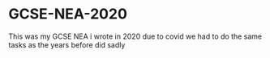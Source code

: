 # GCSE-NEA-2020
This was my GCSE NEA i wrote in 2020 due to covid we had to do the same tasks as the years before did sadly
